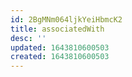 ```yaml
---
id: 2BgMNm064ljkYeiHbmcK2
title: associatedWith
desc: ''
updated: 1643810600503
created: 1643810600503
---
```



